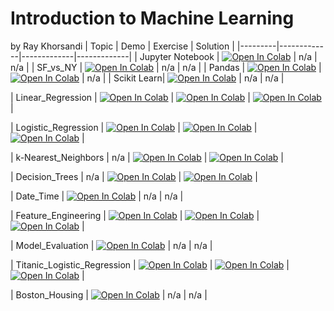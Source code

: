 # Introduction to Machine Learning
by Ray Khorsandi
| Topic | Demo | Exercise | Solution |
|---------|-------------|-------------|-------------|
| Jupyter Notebook | [![Open In Colab](https://colab.research.google.com/assets/colab-badge.svg)](https://colab.research.google.com/github/khorsandi2014/intro_ML/blob/main/Jupyter_demo.ipynb) | n/a | n/a |
| SF_vs_NY | [![Open In Colab](https://colab.research.google.com/assets/colab-badge.svg)](https://colab.research.google.com/github/khorsandi2014/intro_ML/blob/main/SF_vs_NY_demo.ipynb) | n/a | n/a |
| Pandas | [![Open In Colab](https://colab.research.google.com/assets/colab-badge.svg)](https://colab.research.google.com/github/khorsandi2014/intro_ML/blob/main/Pandas_demo.ipynb) | [![Open In Colab](https://colab.research.google.com/assets/colab-badge.svg)](https://colab.research.google.com/github/khorsandi2014/intro_ML/blob/main/Pandas_exercise.ipynb) | n/a |
| Scikit Learn| [![Open In Colab](https://colab.research.google.com/assets/colab-badge.svg)](https://colab.research.google.com/github/khorsandi2014/intro_ML/blob/main/Scikit-learn_demo.ipynb) | n/a | n/a |



| Linear_Regression | [![Open In Colab](https://colab.research.google.com/assets/colab-badge.svg)](https://colab.research.google.com/github/khorsandi2014/Pytorch-01/blob/main/demos/Demo_Autodiff_Algorithm.ipynb) | [![Open In Colab](https://colab.research.google.com/assets/colab-badge.svg)](https://colab.research.google.com/github/khorsandi2014/Pytorch-01/blob/main/exercises/Exercise_Autodiff_Algorithm.ipynb) | [![Open In Colab](https://colab.research.google.com/assets/colab-badge.svg)](https://colab.research.google.com/github/khorsandi2014/Pytorch-01/blob/main/exercises/Solution_Autodiff_Algorithm.ipynb) |

| Logistic_Regression | [![Open In Colab](https://colab.research.google.com/assets/colab-badge.svg)](https://colab.research.google.com/github/khorsandi2014/Pytorch-01/blob/main/demos/Demo_Pandas.ipynb) | [![Open In Colab](https://colab.research.google.com/assets/colab-badge.svg)](https://colab.research.google.com/github/khorsandi2014/Pytorch-01/blob/main/exercises/Exercise_Pandas.ipynb) | [![Open In Colab](https://colab.research.google.com/assets/colab-badge.svg)](https://colab.research.google.com/github/khorsandi2014/Pytorch-01/blob/main/exercises/Solution_Pandas.ipynb) |

| k-Nearest_Neighbors | n/a | [![Open In Colab](https://colab.research.google.com/assets/colab-badge.svg)](https://colab.research.google.com/github/khorsandi2014/Pytorch-01/blob/main/exercises/Exercise_Classifier_nnLinear.ipynb) | [![Open In Colab](https://colab.research.google.com/assets/colab-badge.svg)](https://colab.research.google.com/github/khorsandi2014/Pytorch-01/blob/main/exercises/Solution_Classifier_nnLinear.ipynb) |

| Decision_Trees | n/a | [![Open In Colab](https://colab.research.google.com/assets/colab-badge.svg)](https://colab.research.google.com/github/khorsandi2014/Pytorch-01/blob/main/exercises/Exercise_PyTorch_Dataset_Dataloader.ipynb) | [![Open In Colab](https://colab.research.google.com/assets/colab-badge.svg)](https://colab.research.google.com/github/khorsandi2014/Pytorch-01/blob/main/exercises/Solution_PyTorch_Dataset_Dataloader.ipynb) |

| Date_Time | [![Open In Colab](https://colab.research.google.com/assets/colab-badge.svg)](https://colab.research.google.com/github/khorsandi2014/Pytorch-01/blob/main/demos/Demo_PyTorch_Lightning.ipynb) | n/a | n/a |

| Feature_Engineering | [![Open In Colab](https://colab.research.google.com/assets/colab-badge.svg)](https://colab.research.google.com/github/khorsandi2014/Pytorch-01/blob/main/demos/Demo_nnSequential_Classifier.ipynb) | [![Open In Colab](https://colab.research.google.com/assets/colab-badge.svg)](https://colab.research.google.com/github/khorsandi2014/Pytorch-01/blob/main/exercises/Exercise_nnSequential_Classifier.ipynb) | [![Open In Colab](https://colab.research.google.com/assets/colab-badge.svg)](https://colab.research.google.com/github/khorsandi2014/Pytorch-01/blob/main/exercises/Solution_nnSequential_Classifier.ipynb) |

| Model_Evaluation | [![Open In Colab](https://colab.research.google.com/assets/colab-badge.svg)](https://colab.research.google.com/github/khorsandi2014/Pytorch-01/blob/main/demos/Demo_Convolutional_NN.ipynb) | n/a | n/a |

| Titanic_Logistic_Regression | [![Open In Colab](https://colab.research.google.com/assets/colab-badge.svg)](https://colab.research.google.com/github/khorsandi2014/Pytorch-01/blob/main/demos/Demo_Transfer_Learning.ipynb) | [![Open In Colab](https://colab.research.google.com/assets/colab-badge.svg)](https://colab.research.google.com/github/khorsandi2014/Pytorch-01/blob/main/exercises/Exercise_Transfer_Learning.ipynb) | [![Open In Colab](https://colab.research.google.com/assets/colab-badge.svg)](https://colab.research.google.com/github/khorsandi2014/Pytorch-01/blob/main/exercises/Solution_Transfer_Learning.ipynb) |

| Boston_Housing | [![Open In Colab](https://colab.research.google.com/assets/colab-badge.svg)](https://colab.research.google.com/github/khorsandi2014/Pytorch-01/blob/main/demos/Demo_Sequence_Classification.ipynb) | n/a | n/a |



